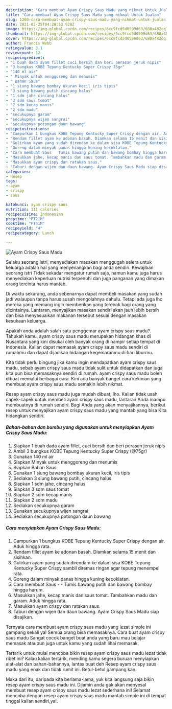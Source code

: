 ```yaml
---
description: "Cara membuat Ayam Crispy Saus Madu yang nikmat Untuk Jualan"
title: "Cara membuat Ayam Crispy Saus Madu yang nikmat Untuk Jualan"
slug: 1200-cara-membuat-ayam-crispy-saus-madu-yang-nikmat-untuk-jualan
date: 2021-02-25T04:28:53.928Z
image: https://img-global.cpcdn.com/recipes/6cc9fcd5d0599d63/680x482cq70/ayam-crispy-saus-madu-foto-resep-utama.jpg
thumbnail: https://img-global.cpcdn.com/recipes/6cc9fcd5d0599d63/680x482cq70/ayam-crispy-saus-madu-foto-resep-utama.jpg
cover: https://img-global.cpcdn.com/recipes/6cc9fcd5d0599d63/680x482cq70/ayam-crispy-saus-madu-foto-resep-utama.jpg
author: Francis Webb
ratingvalue: 3.1
reviewcount: 12
recipeingredient:
- "1 buah dada ayam fillet cuci bersih dan beri perasan jeruk nipis"
- "3 bungkus KOBE Tepung Kentucky Super Crispy 75gr"
- "140 ml air"
- " Minyak untuk menggoreng dan menumis"
- " Bahan Saus"
- "1 siung bawang bombay ukuran kecil iris tipis"
- "3 siung bawang putih cincang halus"
- "1 sdm jahe cincang halus"
- "3 sdm saus tomat"
- "2 sdm kecap manis"
- "2 sdm madu"
- "secukupnya garam"
- "secukupnya wijen sangrai"
- "secukupnya potongan daun bawang"
recipeinstructions:
- "Campurkan 1 bungkus KOBE Tepung Kentucky Super Crispy dengan air. Aduk hingga rata."
- "Rendam fillet ayam ke adonan basah. Diamkan selama 15 menit dan sisihkan."
- "Gulirkan ayam yang sudah direndam ke dalam sisa KOBE Tepung Kentucky Super Crispy sambil diremas ringan agar tepung menempel rata."
- "Goreng dalam minyak panas hingga kuning kecoklatan."
- "Cara membuat Saus   Tumis bawang putih dan bawang bombay hingga harum."
- "Masukkan jahe, kecap manis dan saus tomat. Tambahkan madu dan garam. Aduk hingga rata."
- "Masukkan ayam crispy dan ratakan saus."
- "Taburi dengan wijen dan daun bawang. Ayam Crispy Saus Madu siap disajikan."
categories:
- Resep
tags:
- ayam
- crispy
- saus

katakunci: ayam crispy saus 
nutrition: 111 calories
recipecuisine: Indonesian
preptime: "PT21M"
cooktime: "PT41M"
recipeyield: "4"
recipecategory: Lunch

---
```



![Ayam Crispy Saus Madu](https://img-global.cpcdn.com/recipes/6cc9fcd5d0599d63/680x482cq70/ayam-crispy-saus-madu-foto-resep-utama.jpg)

Selaku seorang istri, menyediakan masakan menggugah selera untuk keluarga adalah hal yang menyenangkan bagi anda sendiri. Kewajiban seorang istri Tidak sekadar mengatur rumah saja, namun kamu juga harus menyediakan keperluan nutrisi terpenuhi dan juga panganan yang dimakan orang tercinta harus mantab.

Di waktu  sekarang, anda sebenarnya dapat membeli masakan yang sudah jadi walaupun tanpa harus susah mengolahnya dahulu. Tetapi ada juga lho mereka yang memang ingin memberikan yang terenak bagi orang yang dicintainya. Lantaran, menyajikan masakan sendiri akan jauh lebih bersih dan bisa menyesuaikan makanan tersebut sesuai dengan masakan kesukaan keluarga. 



Apakah anda adalah salah satu penggemar ayam crispy saus madu?. Tahukah kamu, ayam crispy saus madu merupakan hidangan khas di Nusantara yang kini disukai oleh banyak orang di hampir setiap tempat di Indonesia. Kalian dapat memasak ayam crispy saus madu sendiri di rumahmu dan dapat dijadikan hidangan kegemaranmu di hari liburmu.

Kita tidak perlu bingung jika kamu ingin mendapatkan ayam crispy saus madu, sebab ayam crispy saus madu tidak sulit untuk didapatkan dan juga kita pun bisa memasaknya sendiri di rumah. ayam crispy saus madu boleh dibuat memalui berbagai cara. Kini ada banyak banget cara kekinian yang membuat ayam crispy saus madu semakin lebih nikmat.

Resep ayam crispy saus madu juga mudah dibuat, lho. Kalian tidak usah capek-capek untuk membeli ayam crispy saus madu, lantaran Anda mampu membuatnya di rumah sendiri. Bagi Anda yang akan menyajikannya, berikut resep untuk menyajikan ayam crispy saus madu yang mantab yang bisa Kita hidangkan sendiri.

<!--inarticleads1-->

##### Bahan-bahan dan bumbu yang digunakan untuk menyiapkan Ayam Crispy Saus Madu:

1. Siapkan 1 buah dada ayam fillet, cuci bersih dan beri perasan jeruk nipis
1. Ambil 3 bungkus KOBE Tepung Kentucky Super Crispy (@75gr)
1. Gunakan 140 ml air
1. Siapkan  Minyak untuk menggoreng dan menumis
1. Siapkan  Bahan Saus:
1. Gunakan 1 siung bawang bombay ukuran kecil, iris tipis
1. Sediakan 3 siung bawang putih, cincang halus
1. Siapkan 1 sdm jahe, cincang halus
1. Siapkan 3 sdm saus tomat
1. Siapkan 2 sdm kecap manis
1. Siapkan 2 sdm madu
1. Sediakan secukupnya garam
1. Gunakan secukupnya wijen sangrai
1. Sediakan secukupnya potongan daun bawang




<!--inarticleads2-->

##### Cara menyiapkan Ayam Crispy Saus Madu:

1. Campurkan 1 bungkus KOBE Tepung Kentucky Super Crispy dengan air. Aduk hingga rata.
1. Rendam fillet ayam ke adonan basah. Diamkan selama 15 menit dan sisihkan.
1. Gulirkan ayam yang sudah direndam ke dalam sisa KOBE Tepung Kentucky Super Crispy sambil diremas ringan agar tepung menempel rata.
1. Goreng dalam minyak panas hingga kuning kecoklatan.
1. Cara membuat Saus -  -  Tumis bawang putih dan bawang bombay hingga harum.
1. Masukkan jahe, kecap manis dan saus tomat. Tambahkan madu dan garam. Aduk hingga rata.
1. Masukkan ayam crispy dan ratakan saus.
1. Taburi dengan wijen dan daun bawang. Ayam Crispy Saus Madu siap disajikan.




Ternyata cara membuat ayam crispy saus madu yang lezat simple ini gampang sekali ya! Semua orang bisa memasaknya. Cara buat ayam crispy saus madu Sangat cocok banget buat anda yang baru mau belajar memasak ataupun juga untuk kamu yang sudah lihai memasak.

Tertarik untuk mulai mencoba bikin resep ayam crispy saus madu lezat tidak ribet ini? Kalau kalian tertarik, mending kamu segera buruan menyiapkan alat-alat dan bahan-bahannya, lantas buat deh Resep ayam crispy saus madu yang enak dan tidak rumit ini. Betul-betul gampang kan. 

Maka dari itu, daripada kita berlama-lama, yuk kita langsung saja bikin resep ayam crispy saus madu ini. Dijamin anda gak akan menyesal membuat resep ayam crispy saus madu lezat sederhana ini! Selamat mencoba dengan resep ayam crispy saus madu mantab simple ini di tempat tinggal kalian sendiri,ya!.

